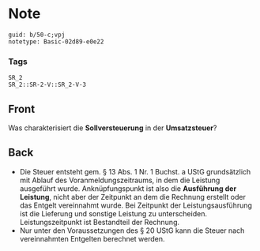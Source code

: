 # Note
```
guid: b/50-c;vpj
notetype: Basic-02d89-e0e22
```

### Tags
```
SR_2
SR_2::SR-2-V::SR_2-V-3
```

## Front
Was charakterisiert die <b>Sollversteuerung</b> in der
<b>Umsatzsteuer</b>?

## Back
<ul>
  <li>Die Steuer entsteht gem. § 13 Abs. 1 Nr. 1 Buchst. a UStG
  grundsätzlich mit Ablauf des Voranmeldungszeitraums, in dem die
  Leistung ausgeführt wurde. Anknüpfungspunkt ist also die
  <b>Ausführung der Leistung</b>, nicht aber der Zeitpunkt an dem
  die Rechnung erstellt oder das Entgelt vereinnahmt wurde. Bei
  Zeitpunkt der Leistungsausführung ist die Lieferung und sonstige
  Leistung zu unterscheiden. Leistungszeitpunkt ist Bestandteil der
  Rechnung.
  <li>Nur unter den Voraussetzungen des § 20 UStG kann die Steuer
  nach vereinnahmten Entgelten berechnet werden.
</ul>
